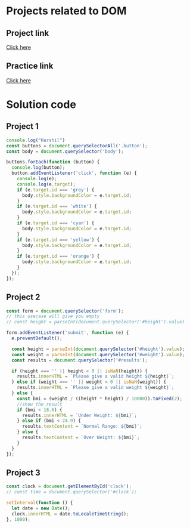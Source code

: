 # Projects related to DOM

## Project link
[Click here](https://stackblitz.com/edit/dom-project-chaiaurcode-xbgxse?file=index.html)

## Practice link
[Click here](https://stackblitz.com/edit/dom-project-chaiaurcode?file=index.html)

# Solution code

## Project 1

```javascript
console.log("Harshil")
const buttons = document.querySelectorAll('.button');
const body = document.querySelector('body');

buttons.forEach(function (button) {
  console.log(button);
  button.addEventListener('click', function (e) {
    console.log(e);
    console.log(e.target);
    if (e.target.id === 'grey') {
      body.style.backgroundColor = e.target.id;
    }
    if (e.target.id === 'white') {
      body.style.backgroundColor = e.target.id;
    }
    if (e.target.id === 'cyan') {
      body.style.backgroundColor = e.target.id;
    }
    if (e.target.id === 'yellow') {
      body.style.backgroundColor = e.target.id;
    }
    if (e.target.id === 'orange') {
      body.style.backgroundColor = e.target.id;
    }
  });
});

```
## Project 2

```javascript
const form = document.querySelector('form');
// this usecase will give you empty
// const height = parseInt(document.querySelector('#height').value)

form.addEventListener('submit', function (e) {
  e.preventDefault();

  const height = parseInt(document.querySelector('#height').value);
  const weight = parseInt(document.querySelector('#weight').value);
  const results = document.querySelector('#results');

  if (height === '' || height < 0 || isNaN(height)) {
    results.innerHTML = `Please give a valid height ${height}`;
  } else if (weight === '' || weight < 0 || isNaN(weight)) {
    results.innerHTML = `Please give a valid weight ${weight}`;
  } else {
    const bmi = (weight / ((height * height) / 10000)).toFixed(2);
    //show the result
    if (bmi < 18.6) {
      results.innerHTML = `Under Weight: ${bmi}`;
    } else if (bmi < 24.9) {
      results.textContent = `Normal Range: ${bmi}`;
    } else {
      results.textContent = `Over Weight: ${bmi}`;
    }
  }
});

```

## Project 3
```javascript
const clock = document.getElementById('clock');
// const time = document.querySelector('#clock');

setInterval(function () {
  let date = new Date();
  clock.innerHTML = date.toLocaleTimeString();
}, 1000);

```